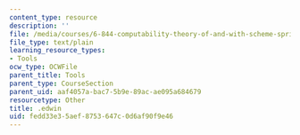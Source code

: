 ```yaml
---
content_type: resource
description: ''
file: /media/courses/6-844-computability-theory-of-and-with-scheme-spring-2003/fedd33e35aef8753647c0d6af90f9e46_.edwin
file_type: text/plain
learning_resource_types:
- Tools
ocw_type: OCWFile
parent_title: Tools
parent_type: CourseSection
parent_uid: aaf4057a-bac7-5b9e-89ac-ae095a684679
resourcetype: Other
title: .edwin
uid: fedd33e3-5aef-8753-647c-0d6af90f9e46
---
```

